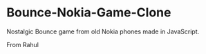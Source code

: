 # Bounce-Nokia-Game-Clone

Nostalgic Bounce game from old Nokia phones made in JavaScript.

From Rahul
